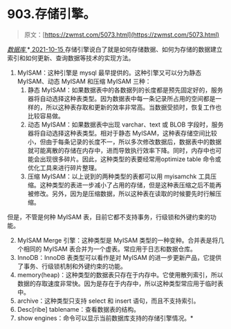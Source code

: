 <!--yml
category: 未分类
date: 0001-01-01 00:00:00
--->

# 903.存储引擎。

> 原文：[https://zwmst.com/5073.html](https://zwmst.com/5073.html)

   [ *数据库* ](https://zwmst.com/%e6%95%b0%e6%8d%ae%e5%ba%93)*[ <time datetime="2021-10-16T02:58:08+08:00"> 2021-10-15 </time> ](https://zwmst.com/5073.html)  存储引擎说白了就是如何存储数据、如何为存储的数据建立索引和如何更新、查询数据等技术的实现方法。

1.  MyISAM：这种引擎是 mysql 最早提供的。这种引擎又可以分为静态 MyISAM、动态 MyISAM 和压缩 MyISAM 三种：
    1.  静态 MyISAM：如果数据表中的各数据列的长度都是预先固定好的，服务器将自动选择这种表类型。因为数据表中每一条记录所占用的空间都是一样的，所以这种表存取和更新的效率非常高。当数据受损时，恢复工作也比较容易做。
    2.  动态 MyISAM：如果数据表中出现 varchar、text 或 BLOB 字段时，服务器将自动选择这种表类型。相对于静态 MyISAM，这种表存储空间比较小，但由于每条记录的长度不一，所以多次修改数据后，数据表中的数据就可能离散的存储在内存中，进而导致执行效率下降。同时，内存中也可能会出现很多碎片。因此，这种类型的表要经常用optimize table 命令或优化工具来进行碎片整理。
    3.  压缩 MyISAM：以上说到的两种类型的表都可以用 myisamchk 工具压缩。这种类型的表进一步减小了占用的存储，但是这种表压缩之后不能再被修改。另外，因为是压缩数据，所以这种表在读取的时候要先时行解压缩。

但是，不管是何种 MyISAM 表，目前它都不支持事务，行级锁和外键约束的功能。

2.  MyISAM Merge 引擎：这种类型是 MyISAM 类型的一种变种。合并表是将几个相同的 MyISAM 表合并为一个虚表。常应用于日志和数据仓库。
3.  InnoDB：InnoDB 表类型可以看作是对 MyISAM 的进一步更新产品，它提供了事务、行级锁机制和外键约束的功能。
4.  memory(heap)：这种类型的数据表只存在于内存中。它使用散列索引，所以数据的存取速度非常快。因为是存在于内存中，所以这种类型常应用于临时表中。
5.  archive：这种类型只支持 select 和 insert 语句，而且不支持索引。
6.  Desc[ribe] tablename：查看数据表的结构。
7.  show engines：命令可以显示当前数据库支持的存储引擎情况。*